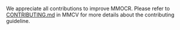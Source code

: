 We appreciate all contributions to improve MMOCR. Please refer to [CONTRIBUTING.md](https://github.com/open-mmlab/mmcv/blob/master/CONTRIBUTING.md) in MMCV for more details about the contributing guideline.
